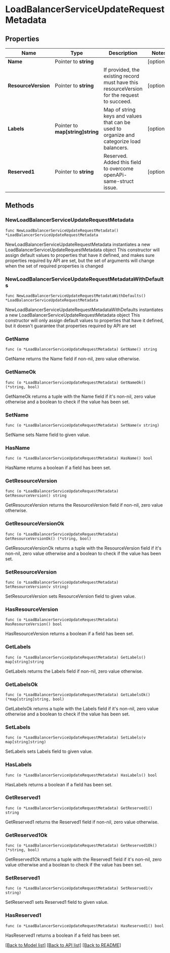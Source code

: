 # LoadBalancerServiceUpdateRequestMetadata

## Properties

Name | Type | Description | Notes
------------ | ------------- | ------------- | -------------
**Name** | Pointer to **string** |  | [optional] 
**ResourceVersion** | Pointer to **string** | If provided, the existing record must have this resourceVersion for the request to succeed. | [optional] 
**Labels** | Pointer to **map[string]string** | Map of string keys and values that can be used to organize and categorize load balancers. | [optional] 
**Reserved1** | Pointer to **string** | Reserved. Added this field to overcome openAPi-same-struct issue. | [optional] 

## Methods

### NewLoadBalancerServiceUpdateRequestMetadata

`func NewLoadBalancerServiceUpdateRequestMetadata() *LoadBalancerServiceUpdateRequestMetadata`

NewLoadBalancerServiceUpdateRequestMetadata instantiates a new LoadBalancerServiceUpdateRequestMetadata object
This constructor will assign default values to properties that have it defined,
and makes sure properties required by API are set, but the set of arguments
will change when the set of required properties is changed

### NewLoadBalancerServiceUpdateRequestMetadataWithDefaults

`func NewLoadBalancerServiceUpdateRequestMetadataWithDefaults() *LoadBalancerServiceUpdateRequestMetadata`

NewLoadBalancerServiceUpdateRequestMetadataWithDefaults instantiates a new LoadBalancerServiceUpdateRequestMetadata object
This constructor will only assign default values to properties that have it defined,
but it doesn't guarantee that properties required by API are set

### GetName

`func (o *LoadBalancerServiceUpdateRequestMetadata) GetName() string`

GetName returns the Name field if non-nil, zero value otherwise.

### GetNameOk

`func (o *LoadBalancerServiceUpdateRequestMetadata) GetNameOk() (*string, bool)`

GetNameOk returns a tuple with the Name field if it's non-nil, zero value otherwise
and a boolean to check if the value has been set.

### SetName

`func (o *LoadBalancerServiceUpdateRequestMetadata) SetName(v string)`

SetName sets Name field to given value.

### HasName

`func (o *LoadBalancerServiceUpdateRequestMetadata) HasName() bool`

HasName returns a boolean if a field has been set.

### GetResourceVersion

`func (o *LoadBalancerServiceUpdateRequestMetadata) GetResourceVersion() string`

GetResourceVersion returns the ResourceVersion field if non-nil, zero value otherwise.

### GetResourceVersionOk

`func (o *LoadBalancerServiceUpdateRequestMetadata) GetResourceVersionOk() (*string, bool)`

GetResourceVersionOk returns a tuple with the ResourceVersion field if it's non-nil, zero value otherwise
and a boolean to check if the value has been set.

### SetResourceVersion

`func (o *LoadBalancerServiceUpdateRequestMetadata) SetResourceVersion(v string)`

SetResourceVersion sets ResourceVersion field to given value.

### HasResourceVersion

`func (o *LoadBalancerServiceUpdateRequestMetadata) HasResourceVersion() bool`

HasResourceVersion returns a boolean if a field has been set.

### GetLabels

`func (o *LoadBalancerServiceUpdateRequestMetadata) GetLabels() map[string]string`

GetLabels returns the Labels field if non-nil, zero value otherwise.

### GetLabelsOk

`func (o *LoadBalancerServiceUpdateRequestMetadata) GetLabelsOk() (*map[string]string, bool)`

GetLabelsOk returns a tuple with the Labels field if it's non-nil, zero value otherwise
and a boolean to check if the value has been set.

### SetLabels

`func (o *LoadBalancerServiceUpdateRequestMetadata) SetLabels(v map[string]string)`

SetLabels sets Labels field to given value.

### HasLabels

`func (o *LoadBalancerServiceUpdateRequestMetadata) HasLabels() bool`

HasLabels returns a boolean if a field has been set.

### GetReserved1

`func (o *LoadBalancerServiceUpdateRequestMetadata) GetReserved1() string`

GetReserved1 returns the Reserved1 field if non-nil, zero value otherwise.

### GetReserved1Ok

`func (o *LoadBalancerServiceUpdateRequestMetadata) GetReserved1Ok() (*string, bool)`

GetReserved1Ok returns a tuple with the Reserved1 field if it's non-nil, zero value otherwise
and a boolean to check if the value has been set.

### SetReserved1

`func (o *LoadBalancerServiceUpdateRequestMetadata) SetReserved1(v string)`

SetReserved1 sets Reserved1 field to given value.

### HasReserved1

`func (o *LoadBalancerServiceUpdateRequestMetadata) HasReserved1() bool`

HasReserved1 returns a boolean if a field has been set.


[[Back to Model list]](../README.md#documentation-for-models) [[Back to API list]](../README.md#documentation-for-api-endpoints) [[Back to README]](../README.md)


